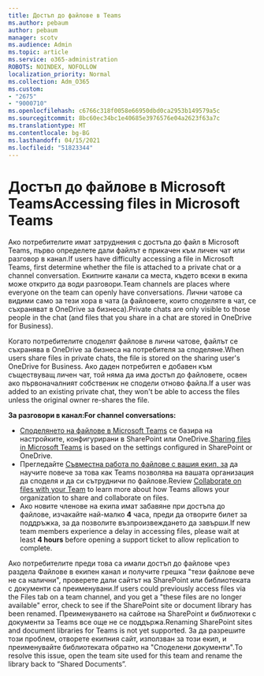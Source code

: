 ```yaml
---
title: Достъп до файлове в Teams
ms.author: pebaum
author: pebaum
manager: scotv
ms.audience: Admin
ms.topic: article
ms.service: o365-administration
ROBOTS: NOINDEX, NOFOLLOW
localization_priority: Normal
ms.collection: Adm_O365
ms.custom:
- "2675"
- "9000710"
ms.openlocfilehash: c6766c318f0058e66950dbd0ca2953b149579a5c
ms.sourcegitcommit: 8bc60ec34bc1e40685e3976576e04a2623f63a7c
ms.translationtype: MT
ms.contentlocale: bg-BG
ms.lasthandoff: 04/15/2021
ms.locfileid: "51823344"
---
```

# <a name="accessing-files-in-microsoft-teams"></a><span data-ttu-id="14023-102">Достъп до файлове в Microsoft Teams</span><span class="sxs-lookup"><span data-stu-id="14023-102">Accessing files in Microsoft Teams</span></span>

<span data-ttu-id="14023-103">Ако потребителите имат затруднения с достъпа до файл в Microsoft Teams, първо определете дали файлът е прикачен към личен чат или разговор в канал.</span><span class="sxs-lookup"><span data-stu-id="14023-103">If users have difficulty accessing a file in Microsoft Teams, first determine whether the file is attached to a private chat or a channel conversation.</span></span> <span data-ttu-id="14023-104">Екипните канали са места, където всеки в екипа може открито да води разговори.</span><span class="sxs-lookup"><span data-stu-id="14023-104">Team channels are places where everyone on the team can openly have conversations.</span></span> <span data-ttu-id="14023-105">Лични чатове са видими само за тези хора в чата (а файловете, които споделяте в чат, се съхраняват в OneDrive за бизнеса).</span><span class="sxs-lookup"><span data-stu-id="14023-105">Private chats are only visible to those people in the chat (and files that you share in a chat are stored in OneDrive for Business).</span></span>

<span data-ttu-id="14023-106">Когато потребителите споделят файлове в лични чатове, файлът се съхранява в OneDrive за бизнеса на потребителя за споделяне.</span><span class="sxs-lookup"><span data-stu-id="14023-106">When users share files in private chats, the file is stored on the sharing user's OneDrive for Business.</span></span> <span data-ttu-id="14023-107">Ако даден потребител е добавен към съществуващ личен чат, той няма да има достъп до файловете, освен ако първоначалният собственик не сподели отново файла.</span><span class="sxs-lookup"><span data-stu-id="14023-107">If a user was added to an existing private chat, they won't be able to access the files unless the original owner re-shares the file.</span></span>    

<span data-ttu-id="14023-108">**За разговори в канал:**</span><span class="sxs-lookup"><span data-stu-id="14023-108">**For channel conversations:**</span></span>

- <span data-ttu-id="14023-109">[Споделянето на файлове в Microsoft Teams](https://docs.microsoft.com/MicrosoftTeams/sharing-files-in-teams) се базира на настройките, конфигурирани в SharePoint или OneDrive.</span><span class="sxs-lookup"><span data-stu-id="14023-109">[Sharing files in Microsoft Teams](https://docs.microsoft.com/MicrosoftTeams/sharing-files-in-teams) is based on the settings configured in SharePoint or OneDrive.</span></span> 
- <span data-ttu-id="14023-110">Прегледайте [Съвместна работа по файлове с вашия екип, за](https://support.office.com/article/Collaborate-on-files-with-your-Team-9b200289-dbac-4823-85bd-628a5c7bb0ae) да научите повече за това как Teams позволява на вашата организация да споделя и да си сътрудничи по файлове.</span><span class="sxs-lookup"><span data-stu-id="14023-110">Review [Collaborate on files with your Team](https://support.office.com/article/Collaborate-on-files-with-your-Team-9b200289-dbac-4823-85bd-628a5c7bb0ae) to learn more about how Teams allows your organization to share and collaborate on files.</span></span> 
- <span data-ttu-id="14023-111">Ако новите членове на екипа имат забавяне при достъпа до файлове, изчакайте най-малко **4** часа, преди да отворите билет за поддръжка, за да позволите възпроизвеждането да завърши.</span><span class="sxs-lookup"><span data-stu-id="14023-111">If new team members experience a delay in accessing files, please wait at least **4 hours** before opening a support ticket to allow replication to complete.</span></span> 

<span data-ttu-id="14023-112">Ако потребителите преди това са имали достъп до файлове чрез раздела Файлове в екипен канал и получите грешка "тези файлове вече не са налични", проверете дали сайтът на SharePoint или библиотеката с документи са преименувани.</span><span class="sxs-lookup"><span data-stu-id="14023-112">If users could previously access files via the Files tab on a team channel, and you get a "these files are no longer available" error, check to see if the SharePoint site or document library has been renamed.</span></span> <span data-ttu-id="14023-113">Преименуването на сайтове на SharePoint и библиотеки с документи за Teams все още не се поддържа.</span><span class="sxs-lookup"><span data-stu-id="14023-113">Renaming SharePoint sites and document libraries for Teams is not yet supported.</span></span> <span data-ttu-id="14023-114">За да разрешите този проблем, отворете екипния сайт, използван за този екип, и преименувайте библиотеката обратно на "Споделени документи".</span><span class="sxs-lookup"><span data-stu-id="14023-114">To resolve this issue, open the team site used for this team and rename the library back to “Shared Documents”.</span></span>